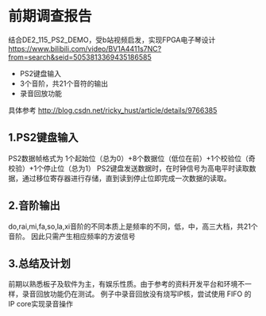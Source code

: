 # 前期调查报告
结合DE2_115_PS2_DEMO，受b站视频启发，实现FPGA电子琴设计 https://www.bilibili.com/video/BV1A4411s7NC?from=search&seid=5053813369435186585
+ PS2键盘输入
+ 3个音阶，共21个音符的输出
+ 录音回放功能

具体参考 http://blog.csdn.net/ricky_hust/article/details/9766385 

## 1.PS2键盘输入
PS2数据帧格式为
1个起始位（总为0）+8个数据位（低位在前）+1个校验位（奇校验）+1个停止位（总为1）
PS2键盘发送数据时，在时钟信号为高电平时读取数据，通过移位寄存器进行存储，直到读到停止位即完成一次数据的读取。

## 2.音阶输出
do,rai,mi,fa,so,la,xi音阶的不同本质上是频率的不同，低，中，高三大档，共21个音阶。
因此只需产生相应频率的方波信号

## 3.总结及计划
前期以熟悉板子及软件为主，有娱乐性质。由于参考的资料开发平台和环境不一样，录音回放功能仍在测试。
例子中录音回放没有烧写IP核，尝试使用 FIFO 的 IP core实现录音操作





